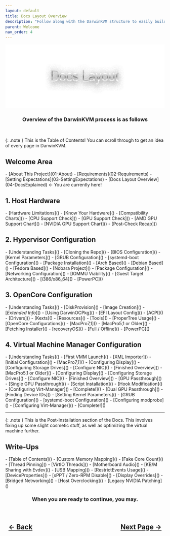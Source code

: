 ```yaml
---
layout: default
title: Docs Layout Overview
description: "Follow along with the DarwinKVM structure to easily build a fresh Hypervisor with OS X / macOS guests."
parent: Welcome
nav_order: 4
---
```


<style>
  .navigation-container {
    display: flex;
    justify-content: space-between;
    align-items: center;
    width: 100%;
  }
  
  .nav-button {
    margin: 10px;
  }
</style>

<p align="center">
  <img width="650" height="200" src="../../assets/Headers/HeaderDocsLayout.png">
</p>

<h3 align="center">Overview of the DarwinKVM process is as follows</h3>
<br>

{: .note }
This is the Table of Contents! You can scroll through to get an idea of every page in DarwinKVM.

<h2><b>Welcome Area</b></h2>
- [About This Project](01-About)
- [Requirements](02-Requirements)
- [Setting Expectations](03-SettingExpectations)
- [Docs Layout Overview](04-DocsExplained) <- You are currently here!

<h2><b>1. Host Hardware</b></h2>
- [Hardware Limitations]()
- [Know Your Hardware]()
- [Compatibility Charts]()
  - [CPU Support Check]()
  - [GPU Support Check]()
    - [AMD GPU Support Chart]()
    - [NVIDIA GPU Support Chart]()
- [Post-Check Recap]()

<h2><b>2. Hypervisor Configuration</b></h2>
- [Understanding Tasks]()
- [Cloning the Repo]()
- [BIOS Configuration]()
- [Kernel Parameters]()
  - [GRUB Configuration]()
  - [systemd-boot Configuration]()
- [Package Installation]()
  - [Arch Based]()
  - [Debian Based]()
  - [Fedora Based]()
  - [Nobara Project]()
- [Package Configuration]()
- [Networking Configuration]()
- [IOMMU Viability]()
- [Guest Target Architecture]()
  - [i386/x86_64]()
  - [PowerPC]()

<h2><b>3. OpenCore Configuration</b></h2>
- [Understanding Tasks]()
- [DiskProvision]()
  - [Image Creation]()
  - [<i>Extended Info</i>]()
- [Using DarwinOCPkg]()
- [EFI Layout Config]()
  - [ACPI]()
  - [Drivers]()
  - [Kexts]()
  - [Resources]()
  - [Tools]()
- [ProperTree Usage]()
- [OpenCore Configurations]()
  - [MacPro7,1]()
  - [MacPro5,1 or Older]()
- [Fetching Installer]()
  - [recoveryOS]()
  - [Full / Offline]()
  - [PowerPC]()

<h2><b>4. Virtual Machine Manager Configuration</b></h2>
- [Understanding Tasks]()
- [First VMM Launch]()
- [XML Importer]()
- [Initial Configuration]()
  - [MacPro7,1]()
    - [Configuring Display]()
    - [Configuring Storage Drives]()
    - [Configure NIC]()
    - [Finished Overview]()
  - [MacPro5,1 or Older]()
    - [Configuring Display]()
    - [Configuring Storage Drives]()
    - [Configure NIC]()
    - [Finished Overview]()
- [GPU Passthrough]()
  - [Single GPU Passthrough]()
    - [Script Installation]()
    - [Hook Modification]()
    - [Configuring Virt-Manager]()
    - [Complete!]()
  - [Dual GPU Passthrough]()
    - [Finding Device IDs]()
    - [Setting Kernel Parameters]()
      - [GRUB Configuration]()
      - [systemd-boot Configuration]()
    - [Configuring modprobe]()
    - [Configuring Virt-Manager]()
    - [Complete!]()

<hr>

{: .note }
This is the Post-Installation section of the Docs. This involves fixing up some slight cosmetic stuff, as well as optimizing the virtual machine further.

<h2><b>Write-Ups</b></h2>
- [Table of Contents]()
- [Custom Memory Mapping]()
- [Fake Core Count]()
- [Thread Pinning]()
- [VirtIO Threads]()
- [Motherboard Audio]()
- [KB/M Sharing with Evdev]()
- [USB Mapping]()
- [RestrictEvents Usage]()
- [DeviceProperties]()
- [sPPT / Zero-RPM Disable]()
- [Display Overrides]()
- [Bridged Networking]()
- [Host Overclocking]()
- [Legacy NVIDIA Patching]()

<h3 align="center">When you are ready to continue, you may.</h3>

<h2 align="center">
  <br>
  <div class="navigation-container">
    <a class="nav-button" href="03-SettingExpectations.html">&larr; Back</a>
    <a class="nav-button" href="../../host/01-HardwareLimitations/">Next Page &rarr;</a>
  </div>
  <br>
</h2>
